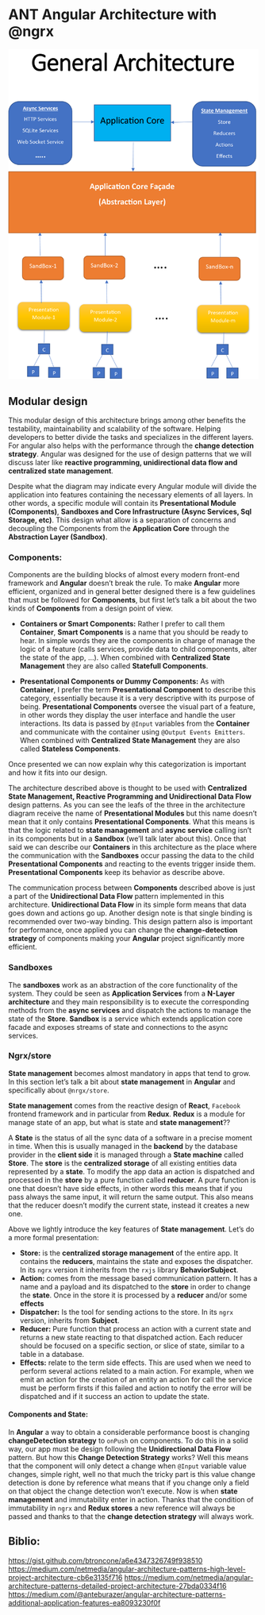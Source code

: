 # ANT Angular Architecture with @ngrx

![architecture diagram](./GeneralArchitectureAngularAnd@ngrx.png "Logo Angular Architecture")

## Modular design

This modular design of this architecture brings among other benefits the testability, maintainability and scalability of the software. Helping developers to better divide the tasks and specializes in the different layers. For angular also helps with the performance through the **change detection strategy**. Angular was designed for the use of design patterns that we will discuss later like **reactive programming, unidirectional data flow and centralized state management**.

Despite what the diagram may indicate every Angular module will divide the application into features containing the necessary elements of all layers. In other words, a specific module will contain its **Presentational Module (Components)**, **Sandboxes and Core Infrastructure (Async Services, Sql Storage, etc)**. This design what allow is a separation of concerns and decoupling the Components from the **Application Core** through the **Abstraction Layer (Sandbox)**.

### Components:

Components are the building blocks of almost every modern front-end framework and **Angular** doesn’t break the rule. To make **Angular** more efficient, organized and in general better designed there is a few guidelines that must be followed for **Components**, but first let’s talk a bit about the two kinds of **Components** from a design point of view.

* **Containers or Smart Components:** Rather I prefer to call them **Container**, **Smart Components** is a name that you should be ready to hear. In simple words they are the components in charge of manage the logic of a feature (calls services, provide data to child components, alter the state of the app, …). When combined with **Centralized State Management** they are also called **Statefull Components**.

* **Presentational Components or Dummy Components:** As with **Container**, I prefer the term **Presentational Component** to describe this category, essentially because it is a very descriptive with its purpose of being. **Presentational Components** oversee the visual part of a feature, in other words they display the user interface and handle the user interactions. Its data is passed by `@Input` variables from the **Container** and communicate with the container using `@Output Events Emitters`. When combined with **Centralized State Management** they are also called **Stateless Components**.

Once presented we can now explain why this categorization is important and how it fits into our design.

The architecture described above is thought to be used with **Centralized State Management, Reactive Programming and Unidirectional Data Flow** design patterns. As you can see the leafs of the three in the architecture diagram receive the name of **Presentational Modules** but this name doesn’t mean that it only contains **Presentational Components**. What this means is that the logic related to **state management** and **async service** calling isn’t in its components but in a **Sandbox** (we’ll talk later about this). Once that said we can describe our **Containers** in this architecture as the place where the communication with the **Sandboxes** occur passing the data to the child **Presentational Components** and reacting to the events trigger inside them. **Presentational Components** keep its behavior as describe above.

The communication process between **Components** described above is just a part of the **Unidirectional Data Flow** pattern implemented in this architecture. **Unidirectional Data Flow** in its simple form means that data goes down and actions go up. Another design note is that single binding is recommended over two-way binding. This design pattern also is important for performance, once applied you can change the **change-detection strategy** of components making your **Angular** project significantly more efficient.

### Sandboxes

The **sandboxes** work as an abstraction of the core functionality of the system. They could be seen as **Application Services** from a **N-Layer architecture** and they main responsibility is to execute the corresponding methods from the **async services** and dispatch the actions to manage the state of the **Store**. **Sandbox** is a service which extends application core facade and exposes streams of state and connections to the async services.

### Ngrx/store

**State management** becomes almost mandatory in apps that tend to grow. In this section let’s talk a bit about **state management** in **Angular** and specifically about `@nrgx/store`.

**State management** comes from the reactive design of **React**, `Facebook` frontend framework and in particular from **Redux**. **Redux** is a module for manage state of an app, but what is state and **state management**??

A **State** is the status of all the sync data of a software in a precise moment in time. When this is usually managed in the **backend** by the database provider in the **client side** it is managed through a **State machine** called **Store**. The **store** is the **centralized storage** of all existing entities data represented by a **state**. To modify the app data an action is dispatched and processed in the **store** by a pure function called **reducer**. A pure function is one that doesn’t have side effects, in other words this means that if you pass always the same input, it will return the same output. This also means that the reducer doesn’t modify the current state, instead it creates a new one.

Above we lightly introduce the key features of **State management**. Let’s do a more formal presentation:

* **Store:** is the **centralized storage management** of the entire app. It contains the **reducers**, maintains the state and exposes the dispatcher. In its `ngrx` version it inherits from the `rxjs` library **BehaviorSubject**.
* **Action:** comes from the message based communication pattern. It has a name and a payload and its dispatched to the **store** in order to change the **state**. Once in the store it is processed by a **reducer** and/or some **effects**
* **Dispatcher:** Is the tool for sending actions to the store. In its `ngrx` version, inherits from **Subject**.
* **Reducer:** Pure function that process an action with a current state and returns a new state reacting to that dispatched action. Each reducer should be focused on a specific section, or slice of state, similar to a table in a database.
* **Effects:** relate to the term side effects. This are used when we need to perform several actions related to a main action. For example, when we emit an action for the creation of an entity an action for call the service must be perform firsts if this failed and action to notify the error will be dispatched and if it success an action to update the state.

#### Components and State:

In **Angular** a way to obtain a considerable performance boost is changing **changeDetection strategy** to `onPush` on components. To do this in a solid way, our app must be design following the **Unidirectional Data Flow** pattern. But how this **Change Detection Strategy** works? Well this means that the component will only detect a change when `@Input` variable value changes, simple right, well no that much the tricky part is this value change detection is done by reference what means that if you change only a field on that object the change detection won’t execute. Now is when **state management** and immutability enter in action. Thanks that the condition of immutability in `ngrx` and **Redux stores** a new reference will always be passed and thanks to that the **change detection strategy** will always work.

## Biblio:
https://gist.github.com/btroncone/a6e4347326749f938510
https://medium.com/netmedia/angular-architecture-patterns-high-level-project-architecture-cb6e3135f716
https://medium.com/netmedia/angular-architecture-patterns-detailed-project-architecture-27bda0334f16
https://medium.com/@anteburazer/angular-architecture-patterns-additional-application-features-ea8093230f0f

